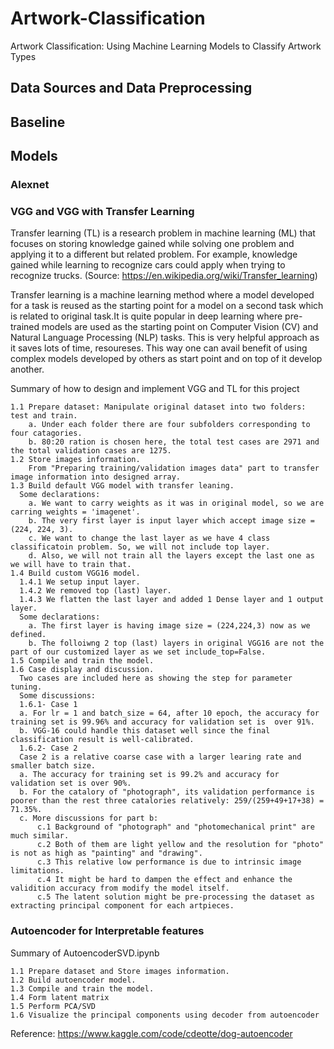 # Artwork-Classification
Artwork Classification: Using Machine Learning Models to Classify Artwork Types

## Data Sources and Data Preprocessing

## Baseline

## Models

### Alexnet

### VGG and VGG with Transfer Learning
Transfer learning (TL) is a research problem in machine learning (ML) that focuses on storing knowledge gained while solving one problem and applying it to a different but related problem. For example, knowledge gained while learning to recognize cars could apply when trying to recognize trucks. (Source: https://en.wikipedia.org/wiki/Transfer_learning)

Transfer learning is a machine learning method where a model developed for a task is reused as the starting point for a model on a second task which is related to original task.It is quite popular in deep learning where pre-trained models are used as the starting point on Computer Vision (CV) and Natural Language Processing (NLP) tasks. This is very helpful approach as it saves lots of time, resoureses. This way one can avail benefit of using complex models developed by others as start point and on top of it develop another.

Summary of how to design and implement VGG and TL for this project

    1.1 Prepare dataset: Manipulate original dataset into two folders: test and train. 
        a. Under each folder there are four subfolders corresponding to four catagories. 
        b. 80:20 ration is chosen here, the total test cases are 2971 and the total validation cases are 1275.
    1.2 Store images information.
        From "Preparing training/validation images data" part to transfer image information into designed array.
    1.3 Build default VGG model with transfer leaning.
      Some declarations:
        a. We want to carry weights as it was in original model, so we are carring weights = 'imagenet'.
        b. The very first layer is input layer which accept image size = (224, 224, 3).
        c. We want to change the last layer as we have 4 class classificatoin problem. So, we will not include top layer.
        d. Also, we will not train all the layers except the last one as we will have to train that. 
    1.4 Build custom VGG16 model.
      1.4.1 We setup input layer. 
      1.4.2 We removed top (last) layer.
      1.4.3 We flatten the last layer and added 1 Dense layer and 1 output layer.
      Some declarations:
        a. The first layer is having image size = (224,224,3) now as we defined.
        b. The folloiwng 2 top (last) layers in original VGG16 are not the part of our customized layer as we set include_top=False.
    1.5 Compile and train the model.
    1.6 Case display and discussion.
      Two cases are included here as showing the step for parameter tuning.
      Some discussions:
      1.6.1- Case 1
      a. For lr = 1 and batch_size = 64, after 10 epoch, the accuracy for training set is 99.96% and accuracy for validation set is  over 91%. 
      b. VGG-16 could handle this dataset well since the final classification result is well-calibrated.
      1.6.2- Case 2
      Case 2 is a relative coarse case with a larger learing rate and smaller batch size.
      a. The accuracy for training set is 99.2% and accuracy for validation set is over 90%. 
      b. For the catalory of "photograph", its validation performance is poorer than the rest three catalories relatively: 259/(259+49+17+38) = 71.35%.
      c. More discussions for part b:
          c.1 Background of "photograph" and "photomechanical print" are much similar.
          c.2 Both of them are light yellow and the resolution for "photo" is not as high as "painting" and "drawing". 
          c.3 This relative low performance is due to intrinsic image limitations.
          c.4 It might be hard to dampen the effect and enhance the validition accuracy from modify the model itself. 
          c.5 The latent solution might be pre-processing the dataset as extracting principal component for each artpieces.
### Autoencoder for Interpretable features
Summary of AutoencoderSVD.ipynb

    1.1 Prepare dataset and Store images information.
    1.2 Build autoencoder model.
    1.3 Compile and train the model.
    1.4 Form latent matrix
    1.5 Perform PCA/SVD
    1.6 Visualize the principal components using decoder from autoencoder 
    
Reference: https://www.kaggle.com/code/cdeotte/dog-autoencoder
